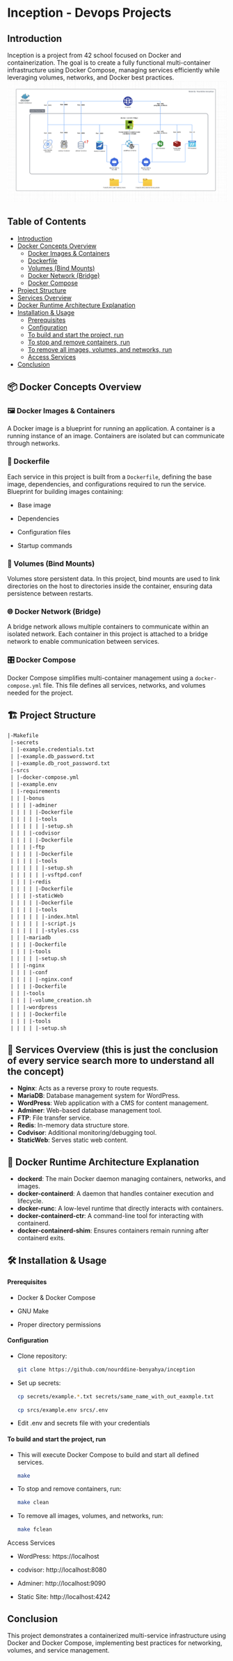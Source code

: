 # Inception - Devops Projects 

## Introduction
Inception is a project from 42 school focused on Docker and containerization. The goal is to create a fully functional multi-container infrastructure using Docker Compose, managing services efficiently while leveraging volumes, networks, and Docker best practices.
<img src="./docekr_diagramme.png">
## Table of Contents
- [Introduction](#introduction)
- [Docker Concepts Overview](#-docker-concepts-overview)
  - [Docker Images & Containers](#-docker-images--containers)
  - [Dockerfile](#-dockerfile)
  - [Volumes (Bind Mounts)](#-volumes-bind-mounts)
  - [Docker Network (Bridge)](#-docker-network-bridge)
  - [Docker Compose](#-docker-compose)
- [Project Structure](#-project-structure)
- [Services Overview](#-services-overview)
- [Docker Runtime Architecture Explanation](#-docker-runtime-architecture-explanation)
- [Installation & Usage](#-installation--usage)
  - [Prerequisites](#prerequisites)
  - [Configuration](#configuration)
  - [To build and start the project, run](#to-build-and-start-the-project-run)
  - [To stop and remove containers, run](#to-stop-and-remove-containers-run)
  - [To remove all images, volumes, and networks, run](#to-remove-all-images-volumes-and-networks-run)
  - [Access Services](#access-services)
- [Conclusion](#conclusion)


## 📦 Docker Concepts Overview
### 🖼️ Docker Images & Containers
A Docker image is a blueprint for running an application. A container is a running instance of an image. Containers are isolated but can communicate through networks.

### 📄 Dockerfile
Each service in this project is built from a `Dockerfile`, defining the base image, dependencies, and configurations required to run the service.
Blueprint for building images containing:

  - Base image

  - Dependencies

  - Configuration files

  - Startup commands

### 📂 Volumes (Bind Mounts)
Volumes store persistent data. In this project, bind mounts are used to link directories on the host to directories inside the container, ensuring data persistence between restarts.

### 🌐 Docker Network (Bridge)
A bridge network allows multiple containers to communicate within an isolated network. Each container in this project is attached to a bridge network to enable communication between services.

### 🎛️ Docker Compose
Docker Compose simplifies multi-container management using a `docker-compose.yml` file. This file defines all services, networks, and volumes needed for the project.

## 🏗️ Project Structure
```
|-Makefile
 |-secrets
 | |-example.credentials.txt
 | |-example.db_password.txt
 | |-example.db_root_password.txt
 |-srcs
 | |-docker-compose.yml
 | |-example.env
 | |-requirements
 | | |-bonus
 | | | |-adminer
 | | | | |-Dockerfile
 | | | | |-tools
 | | | | | |-setup.sh
 | | | |-codvisor
 | | | | |-Dockerfile
 | | | |-ftp
 | | | | |-Dockerfile
 | | | | |-tools
 | | | | | |-setup.sh
 | | | | | |-vsftpd.conf
 | | | |-redis
 | | | | |-Dockerfile
 | | | |-staticWeb
 | | | | |-Dockerfile
 | | | | |-tools
 | | | | | |-index.html
 | | | | | |-script.js
 | | | | | |-styles.css
 | | |-mariadb
 | | | |-Dockerfile
 | | | |-tools
 | | | | |-setup.sh
 | | |-nginx
 | | | |-conf
 | | | | |-nginx.conf
 | | | |-Dockerfile
 | | |-tools
 | | | |-volume_creation.sh
 | | |-wordpress
 | | | |-Dockerfile
 | | | |-tools
 | | | | |-setup.sh
```

## 🚀 Services Overview (this is just the conclusion of every service search more to understand all the concept)
- **Nginx**: Acts as a reverse proxy to route requests.
- **MariaDB**: Database management system for WordPress.
- **WordPress**: Web application with a CMS for content management.
- **Adminer**: Web-based database management tool.
- **FTP**: File transfer service.
- **Redis**: In-memory data structure store.
- **Codvisor**: Additional monitoring/debugging tool.
- **StaticWeb**: Serves static web content.

## 🔄 Docker Runtime Architecture Explanation
- **dockerd**: The main Docker daemon managing containers, networks, and images.
- **docker-containerd**: A daemon that handles container execution and lifecycle.
- **docker-runc**: A low-level runtime that directly interacts with containers.
- **docker-containerd-ctr**: A command-line tool for interacting with containerd.
- **docker-containerd-shim**: Ensures containers remain running after containerd exits.

## 🛠️ Installation & Usage
  #### Prerequisites

  - Docker & Docker Compose

  - GNU Make

  - Proper directory permissions

  #### Configuration

  - Clone repository:
      ```bash
      git clone https://github.com/nourddine-benyahya/inception
      ```

  - Set up secrets:

      ```bash
      cp secrets/example.*.txt secrets/same_name_with_out_eaxmple.txt
      ```

      ```bash
      cp srcs/example.env srcs/.env
      ```

  - Edit .env and secrets file with your credentials

  #### To build and start the project, run

  - This will execute Docker Compose to build and start all defined services.
      ```bash
      make
      ```
  - To stop and remove containers, run:
      ```bash
      make clean
      ```
  - To remove all images, volumes, and networks, run:
      ```bash
      make fclean
    ```

Access Services

  - WordPress: https://localhost

  - codvisor: http://localhost:8080

  - Adminer: http://localhost:9090

  - Static Site: http://localhost:4242


## Conclusion
This project demonstrates a containerized multi-service infrastructure using Docker and Docker Compose, implementing best practices for networking, volumes, and service management.

